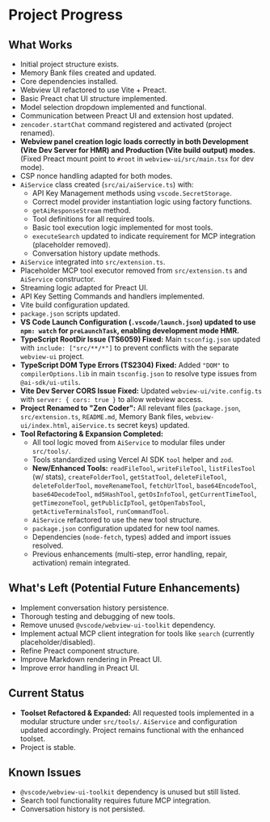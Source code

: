 # Project Progress

## What Works
- Initial project structure exists.
- Memory Bank files created and updated.
- Core dependencies installed.
- Webview UI refactored to use Vite + Preact.
- Basic Preact chat UI structure implemented.
- Model selection dropdown implemented and functional.
- Communication between Preact UI and extension host updated.
- `zencoder.startChat` command registered and activated (project renamed).
- **Webview panel creation logic loads correctly in both Development (Vite Dev Server for HMR) and Production (Vite build output) modes.** (Fixed Preact mount point to `#root` in `webview-ui/src/main.tsx` for dev mode).
- CSP nonce handling adapted for both modes.
- `AiService` class created (`src/ai/aiService.ts`) with:
    - API Key Management methods using `vscode.SecretStorage`.
    - Correct model provider instantiation logic using factory functions.
    - `getAiResponseStream` method.
    - Tool definitions for all required tools.
    - Basic tool execution logic implemented for most tools.
    - `executeSearch` updated to indicate requirement for MCP integration (placeholder removed).
    - Conversation history update methods.
- `AiService` integrated into `src/extension.ts`.
- Placeholder MCP tool executor removed from `src/extension.ts` and `AiService` constructor.
- Streaming logic adapted for Preact UI.
- API Key Setting Commands and handlers implemented.
- Vite build configuration updated.
- `package.json` scripts updated.
- **VS Code Launch Configuration (`.vscode/launch.json`) updated to use `npm: watch` for `preLaunchTask`, enabling development mode HMR.**
- **TypeScript RootDir Issue (TS6059) Fixed:** Main `tsconfig.json` updated with `include: ["src/**/*"]` to prevent conflicts with the separate `webview-ui` project.
- **TypeScript DOM Type Errors (TS2304) Fixed:** Added `"DOM"` to `compilerOptions.lib` in main `tsconfig.json` to resolve type issues from `@ai-sdk/ui-utils`.
- **Vite Dev Server CORS Issue Fixed:** Updated `webview-ui/vite.config.ts` with `server: { cors: true }` to allow webview access.
- **Project Renamed to "Zen Coder":** All relevant files (`package.json`, `src/extension.ts`, `README.md`, Memory Bank files, `webview-ui/index.html`, `aiService.ts` secret keys) updated.
- **Tool Refactoring & Expansion Completed:**
    - All tool logic moved from `AiService` to modular files under `src/tools/`.
    - Tools standardized using Vercel AI SDK `tool` helper and `zod`.
    - **New/Enhanced Tools:** `readFileTool`, `writeFileTool`, `listFilesTool` (w/ stats), `createFolderTool`, `getStatTool`, `deleteFileTool`, `deleteFolderTool`, `moveRenameTool`, `fetchUrlTool`, `base64EncodeTool`, `base64DecodeTool`, `md5HashTool`, `getOsInfoTool`, `getCurrentTimeTool`, `getTimezoneTool`, `getPublicIpTool`, `getOpenTabsTool`, `getActiveTerminalsTool`, `runCommandTool`.
    - `AiService` refactored to use the new tool structure.
    - `package.json` configuration updated for new tool names.
    - Dependencies (`node-fetch`, types) added and import issues resolved.
    - Previous enhancements (multi-step, error handling, repair, activation) remain integrated.
## What's Left (Potential Future Enhancements)
- Implement conversation history persistence.
- Thorough testing and debugging of new tools.
- Remove unused `@vscode/webview-ui-toolkit` dependency.
- Implement actual MCP client integration for tools like `search` (currently placeholder/disabled).
- Refine Preact component structure.
- Improve Markdown rendering in Preact UI.
- Improve error handling in Preact UI.

## Current Status
- **Toolset Refactored & Expanded:** All requested tools implemented in a modular structure under `src/tools/`. `AiService` and configuration updated accordingly. Project remains functional with the enhanced toolset.
- Project is stable.

## Known Issues
- `@vscode/webview-ui-toolkit` dependency is unused but still listed.
- Search tool functionality requires future MCP integration.
- Conversation history is not persisted.